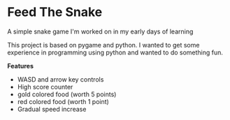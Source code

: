 # Feed The Snake

A simple snake game I'm worked on in my early days of learning

This project is based on pygame and python.
I wanted to get some experience in programming using python and wanted to do something fun.


__Features__
+ WASD and arrow key controls
+ High score counter
+ gold colored food  (worth 5 points)
+ red colored food  (worth 1 point)
+ Gradual speed increase 

